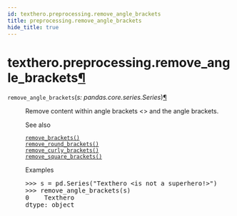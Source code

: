 ```yaml
---
id: texthero.preprocessing.remove_angle_brackets
title: preprocessing.remove_angle_brackets
hide_title: true
---
```


<div>
<div class="section" id="texthero-preprocessing-remove-angle-brackets">
<h1>texthero.preprocessing.remove_angle_brackets<a class="headerlink" href="#texthero-preprocessing-remove-angle-brackets" title="Permalink to this headline">¶</a></h1>
<dl class="py function">
<dt id="texthero.preprocessing.remove_angle_brackets">
<code class="sig-name descname">remove_angle_brackets</code><span class="sig-paren">(</span><em class="sig-param"><span class="n">s</span><span class="p">:</span> <span class="n">pandas.core.series.Series</span></em><span class="sig-paren">)</span><a class="headerlink" href="#texthero.preprocessing.remove_angle_brackets" title="Permalink to this definition">¶</a></dt>
<dd><p>Remove content within angle brackets &lt;&gt; and the angle brackets.</p>
<div class="alert alert-info">
<p class="admonition-title">See also</p>
<dl class="simple">
<dt><a class="reference internal" href="texthero.preprocessing.remove_brackets.html#texthero.preprocessing.remove_brackets" title="texthero.preprocessing.remove_brackets"><code class="xref py py-meth docutils literal notranslate"><span class="pre">remove_brackets()</span></code></a></dt><dd></dd>
<dt><a class="reference internal" href="texthero.preprocessing.remove_round_brackets.html#texthero.preprocessing.remove_round_brackets" title="texthero.preprocessing.remove_round_brackets"><code class="xref py py-meth docutils literal notranslate"><span class="pre">remove_round_brackets()</span></code></a></dt><dd></dd>
<dt><a class="reference internal" href="texthero.preprocessing.remove_curly_brackets.html#texthero.preprocessing.remove_curly_brackets" title="texthero.preprocessing.remove_curly_brackets"><code class="xref py py-meth docutils literal notranslate"><span class="pre">remove_curly_brackets()</span></code></a></dt><dd></dd>
<dt><a class="reference internal" href="texthero.preprocessing.remove_square_brackets.html#texthero.preprocessing.remove_square_brackets" title="texthero.preprocessing.remove_square_brackets"><code class="xref py py-meth docutils literal notranslate"><span class="pre">remove_square_brackets()</span></code></a></dt><dd></dd>
</dl>
</div>
<p class="rubric">Examples</p>
<div class="doctest highlight-default notranslate"><div class="highlight"><pre><span></span><span class="gp">&gt;&gt;&gt; </span><span class="n">s</span> <span class="o">=</span> <span class="n">pd</span><span class="o">.</span><span class="n">Series</span><span class="p">(</span><span class="s2">"Texthero &lt;is not a superhero!&gt;"</span><span class="p">)</span>
<span class="gp">&gt;&gt;&gt; </span><span class="n">remove_angle_brackets</span><span class="p">(</span><span class="n">s</span><span class="p">)</span>
<span class="go">0    Texthero </span>
<span class="go">dtype: object</span>
</pre></div>
</div>
</dd></dl>
</div>
</div>